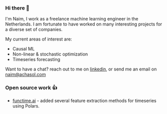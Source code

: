 ### Hi there 👋

I'm Naim, I work as a freelance machine learning engineer in the Netherlands.
I am fortunate to have worked on many interesting projects for a diverse set of companies. 

My current areas of interest are: 

- Causal ML 
- Non-linear & stochastic optimization 
- Timeseries forecasting 


Want to have a chat? reach out to me on [linkedin](https://www.linkedin.com/in/na%C3%AFm-achahboun-b0b50a196),
or send me an email on [naim@achasol.com](mailto:naim@achasol.com)

### Open source work 👍
- [functime.ai](https://functime.ai/) - added several feature extraction methods for timeseries using Polars.
  



